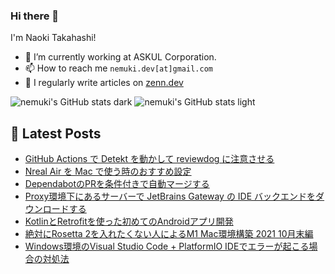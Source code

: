 ### Hi there 👋

I'm Naoki Takahashi!

- 💼 I’m currently working at ASKUL Corporation.
- 📫 How to reach me `nemuki.dev[at]gmail.com`
- 📝 I regularly write articles on [zenn.dev](https://zenn.dev/nemuki)

![nemuki's GitHub stats dark](https://github-readme-stats.vercel.app/api?username=nemuki&count_private=true&theme=react#gh-dark-mode-only)
![nemuki's GitHub stats light](https://github-readme-stats.vercel.app/api?username=nemuki&count_private=true&theme=react#gh-light-mode-only)

## 📝 Latest Posts

<!-- BLOG-POST-LIST:START -->
- [GitHub Actions で Detekt を動かして reviewdog に注意させる](https://zenn.dev/nemuki/articles/detekt-reviewdog)
- [Nreal Air を Mac で使う時のおすすめ設定](https://zenn.dev/nemuki/articles/nreal-air-use-mac)
- [DependabotのPRを条件付きで自動マージする](https://zenn.dev/nemuki/articles/dependabot-auto-merge)
- [Proxy環境下にあるサーバーで JetBrains Gateway の IDE バックエンドをダウンロードする](https://zenn.dev/nemuki/articles/jetbrains-gateway-use-with-proxy)
- [KotlinとRetrofitを使った初めてのAndroidアプリ開発](https://zenn.dev/nemuki/articles/my-first-android-app)
- [絶対にRosetta 2を入れたくない人によるM1 Mac環境構築 2021 10月末編](https://zenn.dev/nemuki/articles/m1-mac-environment-without-rosetta)
- [Windows環境のVisual Studio Code + PlatformIO IDEでエラーが起こる場合の対処法](https://zenn.dev/nemuki/articles/6c9a6f8a66d297)
<!-- BLOG-POST-LIST:END -->
